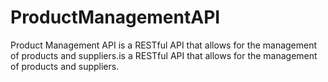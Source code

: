 # ProductManagementAPI
Product Management API is a RESTful API that allows for the management of products and suppliers.is a RESTful API that allows for the management of products and suppliers.
